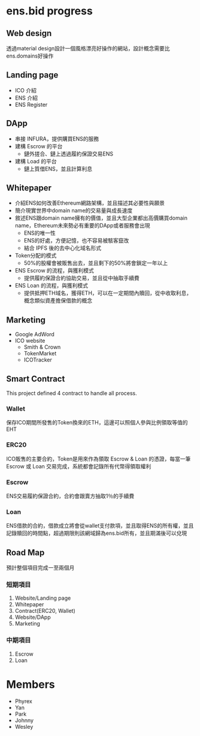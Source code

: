 # ens.bid progress

## Web design
透過material design設計一個風格漂亮好操作的網站，設計概念需要比ens.domains好操作

## Landing page
- ICO 介紹
- ENS 介紹
- ENS Register

## DApp
- 串接 INFURA，提供購買ENS的服務
- 建構 Escrow 的平台
    - 鏈外搓合、鏈上透過履約保證交易ENS
- 建構 Load 的平台
    - 鏈上質借ENS，並且計算利息

## Whitepaper
- 介紹ENS如何改善Ethereum網路架構，並且描述其必要性與願景
- 簡介現實世界中domain name的交易量與成長速度
- 敘述ENS跟domain name擁有的價值，並且大型企業都出高價購買domain name，Ethereum未來勢必有重要的DApp或者服務會出現
    - ENS的唯一性
    - ENS的好處，方便記憶，也不容易被駭客竄改
    - 結合 IPFS 後的去中心化域名形式
- Token分配的模式
    - 50%的股權會被販售出去，並且剩下的50%將會鎖定一年以上
- ENS Escrow 的流程，與獲利模式
    - 提供履約保證合約協助交易，並且從中抽取手續費
- ENS Loan 的流程，與獲利模式
    - 提供抵押ETH域名，獲得ETH，可以在一定期間內贖回，從中收取利息，概念類似資產擔保借款的概念

## Marketing
- Google AdWord
- ICO website
    - Smith & Crown
    - TokenMarket
    - ICOTracker

## Smart Contract
This project defined 4 contract to handle all process.

### Wallet
保存ICO期間所發售的Token換來的ETH，這邊可以照個人參與比例領取等值的EHT

### ERC20
ICO販售的主要合約，Token是用來作為領取 Escrow & Loan 的憑證，每當一筆 Escrow 或 Loan 交易完成，系統都會記錄所有代幣得領取權利

### Escrow
ENS交易履約保證合約，合約會跟賣方抽取1％的手續費

### Loan
ENS借款的合約，借款成立將會從wallet支付款項，並且取得ENS的所有權，並且記錄贖回的時間點，超過期限則該網域歸為ens.bid所有，並且期滿後可以兌現

## Road Map
預計整個項目完成一至兩個月  

### 短期項目

1. Website/Landing page
2. Whitepaper
3. Contract(ERC20, Wallet)
4. Website/DApp
5. Marketing

### 中期項目

1. Escrow
2. Loan

# Members

- Phyrex
- Yan
- Park
- Johnny
- Wesley
